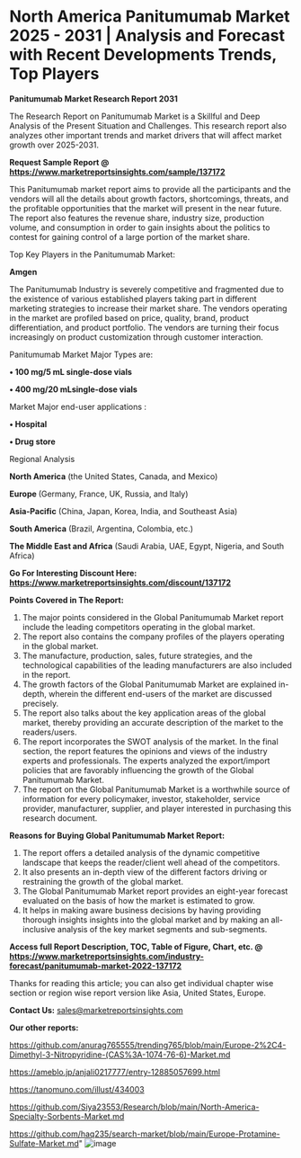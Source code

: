# North America Panitumumab Market 2025 - 2031 | Analysis and Forecast with Recent Developments Trends, Top Players

<strong>Panitumumab Market Research Report 2031</strong>

The Research Report on Panitumumab Market is a Skillful and Deep Analysis of the Present Situation and Challenges. This research report also analyzes other important trends and market drivers that will affect market growth over 2025-2031.

<strong>Request Sample Report @ <a href=https://www.marketreportsinsights.com/sample/137172>https://www.marketreportsinsights.com/sample/137172</a></strong>

This Panitumumab market report aims to provide all the participants and the vendors will all the details about growth factors, shortcomings, threats, and the profitable opportunities that the market will present in the near future. The report also features the revenue share, industry size, production volume, and consumption in order to gain insights about the politics to contest for gaining control of a large portion of the market share.

Top Key Players in the Panitumumab Market:

<strong>Amgen</strong>

The Panitumumab Industry is severely competitive and fragmented due to the existence of various established players taking part in different marketing strategies to increase their market share. The vendors operating in the market are profiled based on price, quality, brand, product differentiation, and product portfolio. The vendors are turning their focus increasingly on product customization through customer interaction.

Panitumumab Market Major Types are:

<strong>• 100 mg/5 mL single-dose vials

• 400 mg/20 mLsingle-dose vials</strong>

Market Major end-user applications :

<strong>• Hospital

• Drug store</strong>

Regional Analysis

</u><strong><b>North America</b></strong> (the United States, Canada, and Mexico)

<strong><b>Europe </b></strong>(Germany, France, UK, Russia, and Italy)

<strong><b>Asia-Pacific</b></strong> (China, Japan, Korea, India, and Southeast Asia)

<strong><b>South America</b></strong> (Brazil, Argentina, Colombia, etc.)

<strong><b>The Middle East and Africa</b></strong> (Saudi Arabia, UAE, Egypt, Nigeria, and South Africa)

<strong>Go For Interesting Discount Here: <a href=https://www.marketreportsinsights.com/discount/137172>https://www.marketreportsinsights.com/discount/137172</a></strong>

<strong>Points Covered in The Report:</strong>
<ol>
  <li>The major points considered in the Global Panitumumab Market report include the leading competitors operating in the global market.</li>
  <li>The report also contains the company profiles of the players operating in the global market.</li>
  <li>The manufacture, production, sales, future strategies, and the technological capabilities of the leading manufacturers are also included in the report.</li>
  <li>The growth factors of the Global Panitumumab Market are explained in-depth, wherein the different end-users of the market are discussed precisely.</li>
  <li>The report also talks about the key application areas of the global market, thereby providing an accurate description of the market to the readers/users.</li>
  <li>The report incorporates the SWOT analysis of the market. In the final section, the report features the opinions and views of the industry experts and professionals. The experts analyzed the export/import policies that are favorably influencing the growth of the Global Panitumumab Market.</li>
  <li>The report on the Global Panitumumab Market is a worthwhile source of information for every policymaker, investor, stakeholder, service provider, manufacturer, supplier, and player interested in purchasing this research document.</li>
</ol>
<strong>Reasons for Buying Global Panitumumab Market Report:</strong>

<ol>
  <li>The report offers a detailed analysis of the dynamic competitive landscape that keeps the reader/client well ahead of the competitors.</li>
  <li>It also presents an in-depth view of the different factors driving or restraining the growth of the global market.</li>
  <li>The Global Panitumumab Market report provides an eight-year forecast evaluated on the basis of how the market is estimated to grow.</li>
  <li>It helps in making aware business decisions by having providing thorough insights insights into the global market and by making an all-inclusive analysis of the key market segments and sub-segments.</li>
</ol>
<strong>Access full Report Description, TOC, Table of Figure, Chart, etc. @ <a href=https://www.marketreportsinsights.com/industry-forecast/panitumumab-market-2022-137172>https://www.marketreportsinsights.com/industry-forecast/panitumumab-market-2022-137172</a></strong>


Thanks for reading this article; you can also get individual chapter wise section or region wise report version like Asia, United States, Europe.

<strong>Contact Us:</strong>
sales@marketreportsinsights.com

<strong>Our other reports:</strong>

<a href=https://github.com/anurag765555/trending765/blob/main/Europe-2%2C4-Dimethyl-3-Nitropyridine-(CAS%3A-1074-76-6)-Market.md>https://github.com/anurag765555/trending765/blob/main/Europe-2%2C4-Dimethyl-3-Nitropyridine-(CAS%3A-1074-76-6)-Market.md</a>

<a href=https://ameblo.jp/anjali0217777/entry-12885057699.html>https://ameblo.jp/anjali0217777/entry-12885057699.html</a>

<a href=https://tanomuno.com/illust/434003>https://tanomuno.com/illust/434003</a>

<a href=https://github.com/Siya23553/Research/blob/main/North-America-Specialty-Sorbents-Market.md>https://github.com/Siya23553/Research/blob/main/North-America-Specialty-Sorbents-Market.md</a>

<a href=https://github.com/haq235/search-market/blob/main/Europe-Protamine-Sulfate-Market.md>https://github.com/haq235/search-market/blob/main/Europe-Protamine-Sulfate-Market.md</a>"
![image](https://github.com/user-attachments/assets/c2c6b09a-12a5-4bf7-a609-f1b9578844ee)
